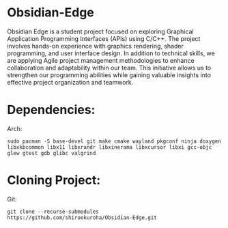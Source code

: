 # Obsidian-Edge

Obsidian Edge is a student project focused on exploring Graphical Application Programming Interfaces (APIs) using C/C++. The project involves hands-on experience with graphics rendering, shader programming, and user interface design. In addition to technical skills, we are applying Agile project management methodologies to enhance collaboration and adaptability within our team. This initiative allows us to strengthen our programming abilities while gaining valuable insights into effective project organization and teamwork.

# Dependencies:
Arch:
```
sudo pacman -S base-devel git make cmake wayland pkgconf ninja doxygen libxkbcommon libx11 libxrandr libxinerama libxcursor libxi gcc-objc glew gtest gdb glibc valgrind
```

# Cloning Project:

Git:

```
git clone --recurse-submodules https://github.com/shiroekuroha/Obsidian-Edge.git
```
